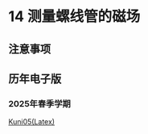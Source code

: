 # 14 测量螺线管的磁场

## 注意事项


## 历年电子版

### 2025年春季学期

[Kuni05(Latex)](https://github.com/Kuni05/SUSTech-PHY104B/tree/main/2025/%E6%8A%A5%E5%91%8A/14%20%E6%B5%8B%E9%87%8F%E8%9E%BA%E7%BA%BF%E7%AE%A1%E7%9A%84%E7%A3%81%E5%9C%BA)
